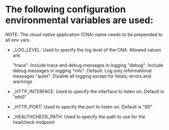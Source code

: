 # The following configuration environmental variables are used:

NOTE: The cloud native application (CNA) name needs to be prepended to all
env vars.

- \_LOG_LEVEL: Used to specify the log level of the CNA. Allowed values are:

  "trace": Include trace and debug messages in logging
  "debug": Include debug messages in logging
  "info": Default. Log only informational messages
  "quiet": Disable all logging except for fatals, errors and warnings

- \_HTTP_INTERFACE: Used to specify the interface to listen on. Default is "eth0"

- \_HTTP_PORT: Used to specify the port to listen on. Default is "80"

- \_HEALTHCHECK_PATH: Used to specify the path to use for the healcheck endpoint
